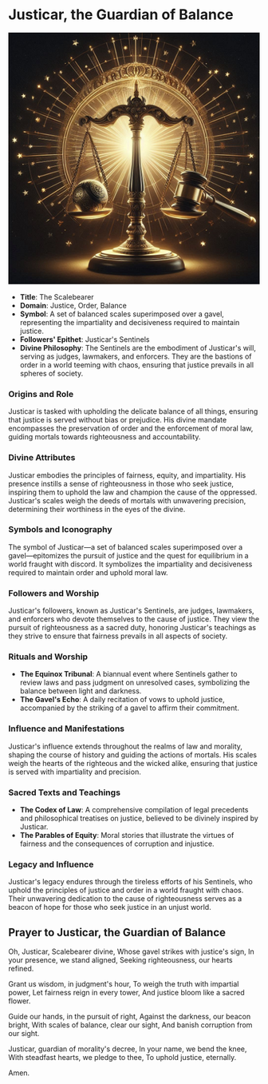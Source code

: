 # Justicar, the Guardian of Balance

![justicar logo](../../assets/Justicar-logo.jpg)

- **Title**: The Scalebearer
- **Domain**: Justice, Order, Balance
- **Symbol**: A set of balanced scales superimposed over a gavel, representing the impartiality and decisiveness required to maintain justice.
- **Followers' Epithet**: Justicar's Sentinels
- **Divine Philosophy**: The Sentinels are the embodiment of Justicar's will, serving as judges, lawmakers, and enforcers. They are the bastions of order in a world teeming with chaos, ensuring that justice prevails in all spheres of society.

### Origins and Role
Justicar is tasked with upholding the delicate balance of all things, ensuring that justice is served without bias or prejudice. His divine mandate encompasses the preservation of order and the enforcement of moral law, guiding mortals towards righteousness and accountability.

### Divine Attributes
Justicar embodies the principles of fairness, equity, and impartiality. His presence instills a sense of righteousness in those who seek justice, inspiring them to uphold the law and champion the cause of the oppressed. Justicar's scales weigh the deeds of mortals with unwavering precision, determining their worthiness in the eyes of the divine.

### Symbols and Iconography
The symbol of Justicar—a set of balanced scales superimposed over a gavel—epitomizes the pursuit of justice and the quest for equilibrium in a world fraught with discord. It symbolizes the impartiality and decisiveness required to maintain order and uphold moral law.

### Followers and Worship
Justicar's followers, known as Justicar's Sentinels, are judges, lawmakers, and enforcers who devote themselves to the cause of justice. They view the pursuit of righteousness as a sacred duty, honoring Justicar's teachings as they strive to ensure that fairness prevails in all aspects of society.

### Rituals and Worship
- **The Equinox Tribunal**: A biannual event where Sentinels gather to review laws and pass judgment on unresolved cases, symbolizing the balance between light and darkness.
- **The Gavel's Echo**: A daily recitation of vows to uphold justice, accompanied by the striking of a gavel to affirm their commitment.

### Influence and Manifestations
Justicar's influence extends throughout the realms of law and morality, shaping the course of history and guiding the actions of mortals. His scales weigh the hearts of the righteous and the wicked alike, ensuring that justice is served with impartiality and precision.

### Sacred Texts and Teachings
- **The Codex of Law**: A comprehensive compilation of legal precedents and philosophical treatises on justice, believed to be divinely inspired by Justicar.
- **The Parables of Equity**: Moral stories that illustrate the virtues of fairness and the consequences of corruption and injustice.

### Legacy and Influence
Justicar's legacy endures through the tireless efforts of his Sentinels, who uphold the principles of justice and order in a world fraught with chaos. Their unwavering dedication to the cause of righteousness serves as a beacon of hope for those who seek justice in an unjust world.

## Prayer to Justicar, the Guardian of Balance

Oh, Justicar, Scalebearer divine,
Whose gavel strikes with justice's sign,
In your presence, we stand aligned,
Seeking righteousness, our hearts refined.

Grant us wisdom, in judgment's hour,
To weigh the truth with impartial power,
Let fairness reign in every tower,
And justice bloom like a sacred flower.

Guide our hands, in the pursuit of right,
Against the darkness, our beacon bright,
With scales of balance, clear our sight,
And banish corruption from our sight.

Justicar, guardian of morality's decree,
In your name, we bend the knee,
With steadfast hearts, we pledge to thee,
To uphold justice, eternally.

Amen.

